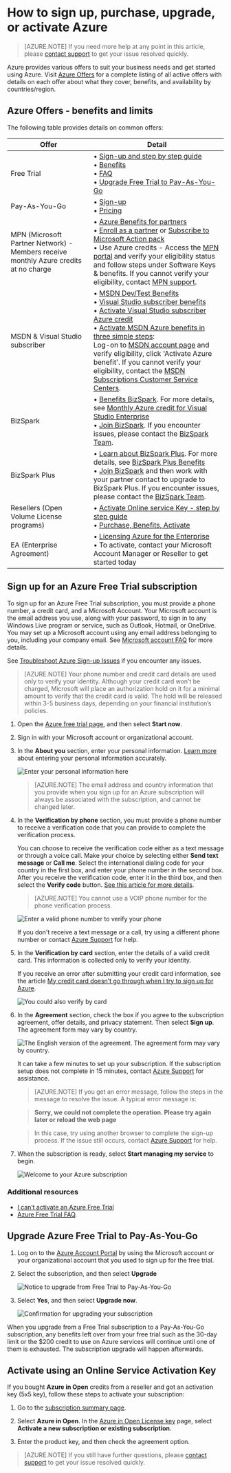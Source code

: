 <properties
	pageTitle="How to sign up for, purchase, upgrade or activate an Azure subscription | Microsoft Azure"
	description="Describes How to buy or sign up for an Azure subscription"
	services=""
	documentationCenter=""
	authors="genlin"
	manager="msmbaldwin"
	editor=""
	tags="billing,top-support-issue"
	/>

<tags
	ms.service="billing"
	ms.workload="na"
	ms.tgt_pltfrm="na"
	ms.devlang="na"
	ms.topic="article"
	ms.date="08/19/2016"
	ms.author="genli"/>

# How to sign up, purchase, upgrade, or activate Azure

> [AZURE.NOTE] If you need more help at any point in this article, please [contact support](https://portal.azure.com/?#blade/Microsoft_Azure_Support/HelpAndSupportBlade) to get your issue resolved quickly.

Azure provides various offers to suit your business needs and get started using Azure. Visit [Azure Offers](https://azure.microsoft.com/support/legal/offer-details/) for a complete listing of all active offers with details on each offer about what they cover, benefits, and availability by countries/region.

## Azure Offers - benefits and limits

The following table provides details on common offers:

| Offer                                                                              | Detail |
|--------------------------------------------------------------------------------------|---------|
| Free Trial                                                                           |•	[Sign-up and step by step guide](billing-buy-sign-up-azure-subscription.md#SignupFreeTrial)<br>•	[Benefits](https://azure.microsoft.com/pricing/free-trial/)</br>• [FAQ](https://azure.microsoft.com/pricing/free-trial-faq/)</br>• [Upgrade Free Trial to Pay-As-You-Go](billing-buy-sign-up-azure-subscription.md#UpgradeFreeToPYG)     |
| Pay-As-You-Go                                                                        | •	[Sign-up](https://azure.microsoft.com/pricing/purchase-options/)</br>• [Pricing](https://azure.microsoft.com/pricing/)   |
| MPN (Microsoft Partner Network) - Members receive monthly Azure credits at no charge | •	[Azure Benefits for partners](https://azure.microsoft.com/offers/ms-azr-0025p/)</br>•	[Enroll as a partner](http://go.microsoft.com/fwlink/?linkid=309258&clcid=0x409) or [Subscribe to Microsoft Action pack](http://go.microsoft.com/fwlink/?linkid=525768&clcid=0x409)</br>• Use Azure credits - Access the [MPN portal](https://partner.microsoft.com) and verify your eligibility status and follow steps under Software Keys & benefits. If you cannot verify your eligibility, contact [MPN support](https://partner.microsoft.com/Support/).   |
| MSDN & Visual Studio subscriber                                                      |• [MSDN Dev/Test Benefits](https://azure.microsoft.com/offers/ms-azr-0023p/)</br>• [Visual Studio subscriber benefits](https://azure.microsoft.com/pricing/member-offers/msdn-benefits-details/)</br>• [Activate Visual Studio subscriber Azure credit](https://azure.microsoft.com/pricing/member-offers/msdn-benefits-details/)</br>• [Activate MSDN Azure benefits in three simple steps](https://www.youtube.com/watch?v=SN2CA71uOEI&feature=youtu.be):<br> Log-on to [MSDN account page](https://msdn.microsoft.com/subscriptions/manage/default.aspx) and verify eligibility, click 'Activate Azure benefit'. If you cannot verify your eligibility, contact the [MSDN Subscriptions Customer Service Centers](https://msdn.microsoft.com/subscriptions/contactus.aspx).|
| BizSpark                                                                             | • [Benefits BizSpark](https://www.microsoft.com/bizspark/default.aspx#start-two). For more details, see [Monthly Azure credit for Visual Studio Enterprise](https://azure.microsoft.com/offers/ms-azr-0064p/)<br>• [Join BizSpark](https://www.microsoft.com/bizspark/signup/default.aspx). If you encounter issues, please contact the [BizSpark Team](mailto:bizspark@microsoft.com?subject=BizSpark%20Support&body=Thank%20you%20for%20contacting%20BizSpark.%20Please%20provide%20as%20much%20of%20the%20following%20information%20as%20possible,%20as%20it%20will%20help%20expedite%20our%20response%20to%20you.%0aContact%20name:%0aStartup%20name:%0aMicrosoft%20Account/Live%20ID:%0aSpecific%20description%20of%20issue%20experienced%20or%20question:%0a%0aThank%20you,%0a%0aThe%20BizSpark%20Team).      |
| BizSpark Plus                                                                        |• [Learn about BizSpark Plus](https://www.microsoft.com/bizspark/plus/default.aspx). For more details, see [BizSpark Plus Benefits](https://azure.microsoft.com/offers/ms-azr-0149p/)</br>• [Join BizSpark](https://www.microsoft.com/bizspark/signup/default.aspx) and then work with your partner contact to upgrade to BizSpark Plus. If you encounter issues, please contact the [BizSpark Team](mailto:bizspark@microsoft.com?subject=BizSpark%20Support&body=Thank%20you%20for%20contacting%20BizSpark.%20Please%20provide%20as%20much%20of%20the%20following%20information%20as%20possible,%20as%20it%20will%20help%20expedite%20our%20response%20to%20you.%0aContact%20name:%0aStartup%20name:%0aMicrosoft%20Account/Live%20ID:%0aSpecific%20description%20of%20issue%20experienced%20or%20question:%0a%0aThank%20you,%0a%0aThe%20BizSpark%20Team).     |
| Resellers (Open Volume License programs)                                             |• [Activate Online service Key - step by step guide](billing-buy-sign-up-azure-subscription.md#activateKey)</br>• [Purchase, Benefits, Activate](https://azure.microsoft.com/offers/ms-azr-0111p/)</br>       |
| EA (Enterprise Agreement)                                                            |• [Licensing Azure for the Enterprise](https://azure.microsoft.com/pricing/enterprise-agreement/)</br>• To activate, contact your Microsoft Account Manager or Reseller to get started today     |

<a name="SignupFreeTrial"></a>
## Sign up for an Azure Free Trial subscription

To sign up for an Azure Free Trial subscription, you must provide a phone number, a credit card, and a Microsoft Account. Your Microsoft account is the email address you use, along with your password, to sign in to any Windows Live program or service, such as Outlook, Hotmail, or OneDrive. You may set up a Microsoft account using any email address belonging to you, including your company email. See [Microsoft account FAQ](https://www.microsoft.com/account/faq.aspx) for more details.

See [Troubleshoot Azure Sign-up Issues](billing-troubleshoot-azure-sign-up-issues.md) if you encounter any issues.

>[AZURE.NOTE] Your phone number and credit card details are used only to verify your identity. Although your credit card won’t be charged, Microsoft will place an authorization hold on it for a minimal amount to verify that the credit card is valid. The hold will be released within 3-5 business days, depending on your financial institution’s policies.

1. Open the [Azure free trial page](https://azure.microsoft.com/pricing/free-trial/), and then select **Start now**.

2. Sign in with your Microsoft account or organizational account.

3. In the **About you** section, enter your personal information. [Learn more](billing-troubleshoot-azure-sign-up-issues.md#i-am-getting-an-error-when-entering-my-information-to-sign-up) about entering your personal information accurately.

    ![Enter your personal information here](./media/billing-buy-sign-up-azure-subscription/AboutYou.png)

    >[AZURE.NOTE] The email address and country information that you provide when you sign up for an Azure subscription will always be associated with the subscription, and cannot be changed later.

4. In the **Verification by phone** section, you must provide a phone number to receive a verification code that you can provide to complete the verification process.

    You can choose to receive the verification code either as a text message or through a voice call. Make your choice by selecting either **Send text message** or **Call me**. Select the international dialing code for your country in the first box, and enter your phone number in the second box. After you receive the verification code, enter it in the third box, and then select the **Verify code** button. [See this article for more details](billing-troubleshoot-azure-sign-up-issues.md#i-am-not-getting-text-messages-or-calls-during-account-verification-when-i-try-to-sign-up).

    >[AZURE.NOTE] You cannot use a VOIP phone number for the phone verification process.

    ![Enter a valid phone number to verify your phone](./media/billing-buy-sign-up-azure-subscription/PhoneVerify.png)

    If you don't receive a text message or a call, try using a different phone number or contact [Azure Support](https://portal.azure.com/#blade/Microsoft_Azure_Support/HelpAndSupportBlade) for help.

5. In the **Verification by card** section, enter the details of a valid credit card. This information is collected only to verify your identity.

    If you receive an error after submitting your credit card information, see the article [My credit card doesn’t go through when I try to sign up for Azure](billing-credit-card-fails-during-azure-sign-up.md).

    ![You could also verify by card](./media/billing-buy-sign-up-azure-subscription/VardVerify.png)

6. In the **Agreement** section, check the box if you agree to the subscription agreement, offer details, and privacy statement. Then select **Sign up**. The agreement form may vary by country.

    ![The English version of the agreement. The agreement form may vary by country.](./media/billing-buy-sign-up-azure-subscription/Signup.png)

    It can take a few minutes to set up your subscription. If the subscription setup does not complete in 15 minutes, contact [Azure Support](https://portal.azure.com/#blade/Microsoft_Azure_Support/HelpAndSupportBlade) for assistance.

    > [AZURE.NOTE] If you get an error message, follow the steps in the message to resolve the issue. A typical error message is:

    > **Sorry, we could not complete the operation. Please try again later or reload the web page**

    > In this case, try using another browser to complete the sign-up process. If the issue still occurs, contact [Azure Support](https://portal.azure.com/#blade/Microsoft_Azure_Support/HelpAndSupportBlade) for help.

7. When the subscription is ready, select **Start managing my service** to begin.

    ![Welcome to your Azure subscription](./media/billing-buy-sign-up-azure-subscription/startservice.png)

### Additional resources

- [I can’t activate an Azure Free Trial](billing-troubleshoot-azure-sign-up-issues.md#i-cant-activate-an-azure-free-trial)
- [Azure Free Trial FAQ](https://azure.microsoft.com/pricing/free-trial-faq/).

<a name="UpgradeFreeToPYG"></a>
## Upgrade Azure Free Trial to Pay-As-You-Go

1. Log on to the [Azure Account Portal](https://account.windowsazure.com/subscriptions) by using the Microsoft account or your organizational account that you used to sign up for the free trial.

2. Select the subscription, and then select **Upgrade**

    ![Notice to upgrade from Free Trial to Pay-As-You-Go](./media/billing-buy-sign-up-azure-subscription/billpage.png)

3. Select **Yes**, and then select **Upgrade now**.

    ![Confirmation for upgrading your subscription](./media/billing-buy-sign-up-azure-subscription/Upgrade.png)

When you upgrade from a Free Trial subscription to a Pay-As-You-Go subscription, any benefits left over from your free trial such as the 30-day limit or the $200 credit to use on Azure services will continue until one of them is exhausted. The subscription upgrade will happen afterwards.

<a name="activateKey"></a>
## Activate using an Online Service Activation Key

If you bought **Azure in Open** credits from a reseller and got an activation key (5x5 key), follow these steps to activate your subscription:

1. Go to the [subscription summary page](https://account.windowsazure.com/subscriptions).

2. Select **Azure in Open**. In the [Azure in Open License key](https://azure.microsoft.com/offers/ms-azr-0111p/) page, select **Activate a new subscription or existing subscription**.

3. Enter the product key, and then check the agreement option.

> [AZURE.NOTE] If you still have further questions, please [contact support](https://portal.azure.com/?#blade/Microsoft_Azure_Support/HelpAndSupportBlade) to get your issue resolved quickly.
